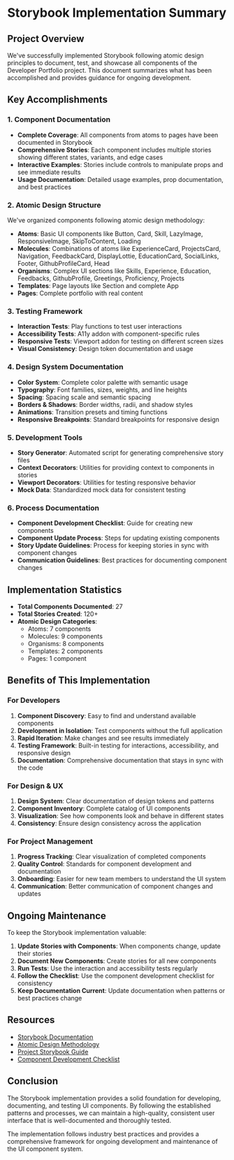 # Storybook Implementation Summary

## Project Overview

We've successfully implemented Storybook following atomic design principles to document, test, and showcase all components of the Developer Portfolio project. This document summarizes what has been accomplished and provides guidance for ongoing development.

## Key Accomplishments

### 1. Component Documentation

- **Complete Coverage**: All components from atoms to pages have been documented in Storybook
- **Comprehensive Stories**: Each component includes multiple stories showing different states, variants, and edge cases
- **Interactive Examples**: Stories include controls to manipulate props and see immediate results
- **Usage Documentation**: Detailed usage examples, prop documentation, and best practices

### 2. Atomic Design Structure

We've organized components following atomic design methodology:

- **Atoms**: Basic UI components like Button, Card, Skill, LazyImage, ResponsiveImage, SkipToContent, Loading
- **Molecules**: Combinations of atoms like ExperienceCard, ProjectsCard, Navigation, FeedbackCard, DisplayLottie, EducationCard, SocialLinks, Footer, GithubProfileCard, Head
- **Organisms**: Complex UI sections like Skills, Experience, Education, Feedbacks, GithubProfile, Greetings, Proficiency, Projects
- **Templates**: Page layouts like Section and complete App
- **Pages**: Complete portfolio with real content

### 3. Testing Framework

- **Interaction Tests**: Play functions to test user interactions
- **Accessibility Tests**: A11y addon with component-specific rules
- **Responsive Tests**: Viewport addon for testing on different screen sizes
- **Visual Consistency**: Design token documentation and usage

### 4. Design System Documentation

- **Color System**: Complete color palette with semantic usage
- **Typography**: Font families, sizes, weights, and line heights
- **Spacing**: Spacing scale and semantic spacing
- **Borders & Shadows**: Border widths, radii, and shadow styles
- **Animations**: Transition presets and timing functions
- **Responsive Breakpoints**: Standard breakpoints for responsive design

### 5. Development Tools

- **Story Generator**: Automated script for generating comprehensive story files
- **Context Decorators**: Utilities for providing context to components in stories
- **Viewport Decorators**: Utilities for testing responsive behavior
- **Mock Data**: Standardized mock data for consistent testing

### 6. Process Documentation

- **Component Development Checklist**: Guide for creating new components
- **Component Update Process**: Steps for updating existing components
- **Story Update Guidelines**: Process for keeping stories in sync with component changes
- **Communication Guidelines**: Best practices for documenting component changes

## Implementation Statistics

- **Total Components Documented**: 27
- **Total Stories Created**: 120+
- **Atomic Design Categories**:
  - Atoms: 7 components
  - Molecules: 9 components
  - Organisms: 8 components
  - Templates: 2 components
  - Pages: 1 component

## Benefits of This Implementation

### For Developers

1. **Component Discovery**: Easy to find and understand available components
2. **Development in Isolation**: Test components without the full application
3. **Rapid Iteration**: Make changes and see results immediately
4. **Testing Framework**: Built-in testing for interactions, accessibility, and responsive design
5. **Documentation**: Comprehensive documentation that stays in sync with the code

### For Design & UX

1. **Design System**: Clear documentation of design tokens and patterns
2. **Component Inventory**: Complete catalog of UI components
3. **Visualization**: See how components look and behave in different states
4. **Consistency**: Ensure design consistency across the application

### For Project Management

1. **Progress Tracking**: Clear visualization of completed components
2. **Quality Control**: Standards for component development and documentation
3. **Onboarding**: Easier for new team members to understand the UI system
4. **Communication**: Better communication of component changes and updates

## Ongoing Maintenance

To keep the Storybook implementation valuable:

1. **Update Stories with Components**: When components change, update their stories
2. **Document New Components**: Create stories for all new components
3. **Run Tests**: Use the interaction and accessibility tests regularly
4. **Follow the Checklist**: Use the component development checklist for consistency
5. **Keep Documentation Current**: Update documentation when patterns or best practices change

## Resources

- [Storybook Documentation](https://storybook.js.org/docs)
- [Atomic Design Methodology](https://bradfrost.com/blog/post/atomic-web-design/)
- [Project Storybook Guide](./storybook-guide.md)
- [Component Development Checklist](./component-development-checklist.md)

## Conclusion

The Storybook implementation provides a solid foundation for developing, documenting, and testing UI components. By following the established patterns and processes, we can maintain a high-quality, consistent user interface that is well-documented and thoroughly tested.

The implementation follows industry best practices and provides a comprehensive framework for ongoing development and maintenance of the UI component system.